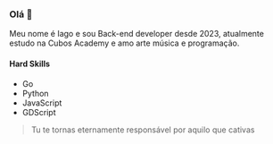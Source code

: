 ### Olá 👋
Meu nome é Iago e sou Back-end developer desde 2023, atualmente estudo na Cubos Academy e amo arte música e programação.

#### Hard Skills
- Go
- Python
- JavaScript
- GDScript

> Tu te tornas eternamente responsável por aquilo que cativas
<!--
**FoxCheeze/FoxCheeze** is a ✨ _special_ ✨ repository because its `README.md` (this file) appears on your GitHub profile.

Here are some ideas to get you started:

- 🔭 I’m currently working on ...
- 🌱 I’m currently learning ...
- 👯 I’m looking to collaborate on ...
- 🤔 I’m looking for help with ...
- 💬 Ask me about ...
- 📫 How to reach me: ...
- 😄 Pronouns: ...
- ⚡ Fun fact: ...
-->
